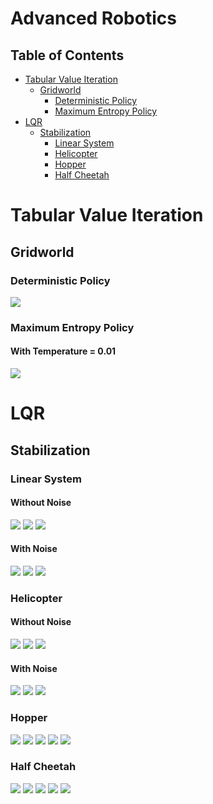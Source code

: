 # Advanced Robotics
## Table of Contents
* [Tabular Value Iteration](tabular-value-iteration)
  * [Gridworld](gridworld)
    - [Deterministic Policy](deterministic-policy)
    - [Maximum Entropy Policy](maximum-entropy-policy)
* [LQR](lqr)
  * [Stabilization](stabilization)
    - [Linear System](linear-system)
    - [Helicopter](helicopter)
    - [Hopper](hopper)
    - [Half Cheetah](half-cheetah)
    
# Tabular Value Iteration

## Gridworld

### Deterministic Policy

![](https://github.com/aditya-shirwatkar/AdvancedRobotics/blob/master/cs287-hw1/data/part1/GridWorldEnv0/policy_typedeterministic_temperature1.0/contour.gif)

### Maximum Entropy Policy
#### With Temperature = 0.01
![](https://github.com/aditya-shirwatkar/AdvancedRobotics/blob/master/cs287-hw1/data/part1/GridWorldEnv0/policy_typemax_ent_temperature0.01/contour.gif)

# LQR

## Stabilization

### Linear System
#### Without Noise
![](https://github.com/aditya-shirwatkar/AdvancedRobotics/blob/master/cs287-hw2/Linear_System/plot_0.png) ![](https://github.com/aditya-shirwatkar/AdvancedRobotics/blob/master/cs287-hw2/Linear_System/plot_1.png) ![](https://github.com/aditya-shirwatkar/AdvancedRobotics/blob/master/cs287-hw2/Linear_System/plot_2.png)
#### With Noise
![](https://github.com/aditya-shirwatkar/AdvancedRobotics/blob/master/cs287-hw2/Linear_System/plot_noise_0.png) ![](https://github.com/aditya-shirwatkar/AdvancedRobotics/blob/master/cs287-hw2/Linear_System/plot_noise_1.png) ![](https://github.com/aditya-shirwatkar/AdvancedRobotics/blob/master/cs287-hw2/Linear_System/plot_noise_2.png)

### Helicopter
#### Without Noise
![](https://github.com/aditya-shirwatkar/AdvancedRobotics/blob/master/cs287-hw2/Helicopter-Hovering/plot_0.png) ![](https://github.com/aditya-shirwatkar/AdvancedRobotics/blob/master/cs287-hw2/Helicopter-Hovering/plot_1.png) ![](https://github.com/aditya-shirwatkar/AdvancedRobotics/blob/master/cs287-hw2/Helicopter-Hovering/plot_2.png) 
#### With Noise
![](https://github.com/aditya-shirwatkar/AdvancedRobotics/blob/master/cs287-hw2/Helicopter-Hovering/plot_noise_0.png) ![](https://github.com/aditya-shirwatkar/AdvancedRobotics/blob/master/cs287-hw2/Helicopter-Hovering/plot_noise_1.png) ![](https://github.com/aditya-shirwatkar/AdvancedRobotics/blob/master/cs287-hw2/Helicopter-Hovering/plot_noise_2.png) 

### Hopper

![](https://github.com/aditya-shirwatkar/AdvancedRobotics/blob/master/cs287-hw2/Perturbed-Hopper/perturbe_0.gif) ![](https://github.com/aditya-shirwatkar/AdvancedRobotics/blob/master/cs287-hw2/Perturbed-Hopper/perturbe_1e-1.gif) ![](https://github.com/aditya-shirwatkar/AdvancedRobotics/blob/master/cs287-hw2/Perturbed-Hopper/perturbe_1.gif) ![](https://github.com/aditya-shirwatkar/AdvancedRobotics/blob/master/cs287-hw2/Perturbed-Hopper/perturbe_10.gif) ![](https://github.com/aditya-shirwatkar/AdvancedRobotics/blob/master/cs287-hw2/Perturbed-Hopper/plot_0.png)

### Half Cheetah

![](https://github.com/aditya-shirwatkar/AdvancedRobotics/blob/master/cs287-hw2/Perturbed-Cheetah/perturbe_0.gif) ![](https://github.com/aditya-shirwatkar/AdvancedRobotics/blob/master/cs287-hw2/Perturbed-Cheetah/perturbe_1.gif) ![](https://github.com/aditya-shirwatkar/AdvancedRobotics/blob/master/cs287-hw2/Perturbed-Cheetah/perturbe_10.gif) ![](https://github.com/aditya-shirwatkar/AdvancedRobotics/blob/master/cs287-hw2/Perturbed-Cheetah/perturbe_100.gif) ![](https://github.com/aditya-shirwatkar/AdvancedRobotics/blob/master/cs287-hw2/Perturbed-Cheetah/plot_0.png)
